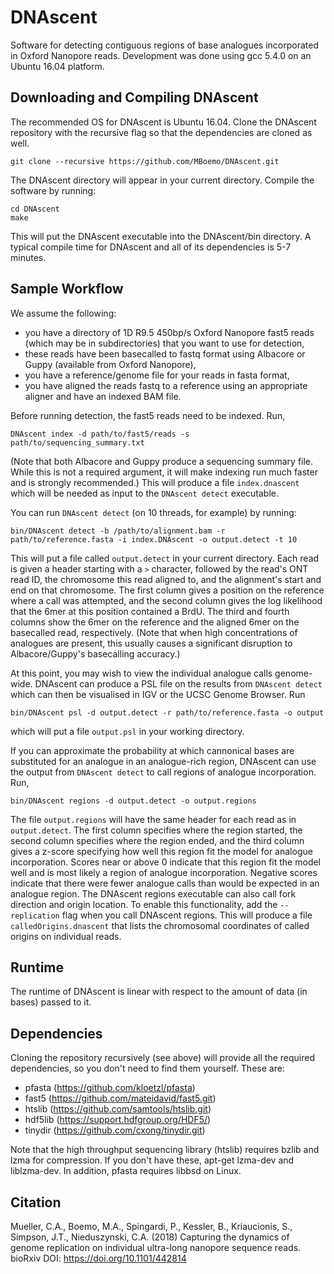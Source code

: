# DNAscent
Software for detecting contiguous regions of base analogues incorporated in Oxford Nanopore reads.  Development was done using gcc 5.4.0 on an Ubuntu 16.04 platform.

## Downloading and Compiling DNAscent
The recommended OS for DNAscent is Ubuntu 16.04.  Clone the DNAscent repository with the recursive flag so that the dependencies are cloned as well.
```shell
git clone --recursive https://github.com/MBoemo/DNAscent.git
```
The DNAscent directory will appear in your current directory.  Compile the software by running:
```shell
cd DNAscent
make
```
This will put the DNAscent executable into the DNAscent/bin directory.  A typical compile time for DNAscent and all of its dependencies is 5-7 minutes.

## Sample Workflow
We assume the following:
- you have a directory of 1D R9.5 450bp/s Oxford Nanopore fast5 reads (which may be in subdirectories) that you want to use for detection,
- these reads have been basecalled to fastq format using Albacore or Guppy (available from Oxford Nanopore),
- you have a reference/genome file for your reads in fasta format,
- you have aligned the reads fastq to a reference using an appropriate aligner and have an indexed BAM file.

Before running detection, the fast5 reads need to be indexed.  Run,
```shell
DNAscent index -d path/to/fast5/reads -s path/to/sequencing_summary.txt
```
(Note that both Albacore and Guppy produce a sequencing summary file.  While this is not a required argument, it will make indexing run much faster and is strongly recommended.)  This will produce a file `index.dnascent` which will be needed as input to the `DNAscent detect` executable.

You can run `DNAscent detect` (on 10 threads, for example) by running:
```shell
bin/DNAscent detect -b /path/to/alignment.bam -r path/to/reference.fasta -i index.DNAscent -o output.detect -t 10
```
This will put a file called `output.detect` in your current directory.  Each read is given a header starting with a `>` character, followed by the read's ONT read ID, the chromosome this read aligned to, and the alignment's start and end on that chromosome.  The first column gives a position on the reference where a call was attempted, and the second column gives the log likelihood that the 6mer at this position contained a BrdU.  The third and fourth columns show the 6mer on the reference and the aligned 6mer on the basecalled read, respectively.  (Note that when high concentrations of analogues are present, this usually causes a significant disruption to Albacore/Guppy's basecalling accuracy.)

At this point, you may wish to view the individual analogue calls genome-wide.  DNAscent can produce a PSL file on the results from `DNAscent detect` which can then be visualised in IGV or the UCSC Genome Browser.  Run
```shell
bin/DNAscent psl -d output.detect -r path/to/reference.fasta -o output
```
which will put a file `output.psl` in your working directory.

If you can approximate the probability at which cannonical bases are substituted for an analogue in an analogue-rich region, DNAscent can use the output from `DNAscent detect` to call regions of analogue incorporation.  Run,
```shell
bin/DNAscent regions -d output.detect -o output.regions
```
The file `output.regions` will have the same header for each read as in `output.detect`.  The first column specifies where the region started, the second column specifies where the region ended, and the third column gives a z-score specifying how well this region fit the model for analogue incorporation.  Scores near or above 0 indicate that this region fit the model well and is most likely a region of analogue incorporation.  Negative scores indicate that there were fewer analogue calls than would be expected in an analogue region.  The DNAscent regions executable can also call fork direction and origin location.  To enable this functionality, add the `--replication` flag when you call DNAscent regions.  This will produce a file `calledOrigins.dnascent` that lists the chromosomal coordinates of called origins on individual reads.

## Runtime
The runtime of DNAscent is linear with respect to the amount of data (in bases) passed to it.

## Dependencies
Cloning the repository recursively (see above) will provide all the required dependencies, so you don't need to find them yourself.  These are:
- pfasta (https://github.com/kloetzl/pfasta)
- fast5 (https://github.com/mateidavid/fast5.git)
- htslib (https://github.com/samtools/htslib.git)
- hdf5lib (https://support.hdfgroup.org/HDF5/)
- tinydir (https://github.com/cxong/tinydir.git)

Note that the high throughput sequencing library (htslib) requires bzlib and lzma for compression.  If you don't have these, apt-get lzma-dev and liblzma-dev.  In addition, pfasta requires libbsd on Linux.

## Citation
Mueller, C.A., Boemo, M.A., Spingardi, P., Kessler, B., Kriaucionis, S., Simpson, J.T., Nieduszynski, C.A. (2018) Capturing the dynamics of genome replication on individual ultra-long nanopore sequence reads.  bioRxiv DOI: https://doi.org/10.1101/442814
